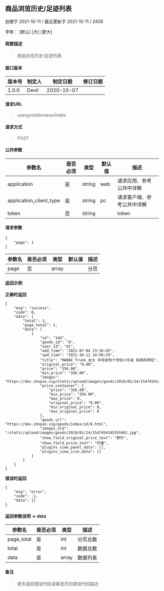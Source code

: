 ## 商品浏览历史/足迹列表

创建于 2021-10-11 / 最近更新于 2021-10-11 / 2458

字体： \[默认\] \[大\] \[更大\]

#### 简要描述

> 商品浏览历史/足迹列表

#### 接口版本

| 版本号 | 制定人 | 制定日期 | 修订日期 |
| --- | --- | --- | --- |
| 1.0.0 | Devil | 2020-10-07 |  |

#### 请求URL

> usergoodsbrowse/index

#### 请求方式

> POST

#### 公共参数

| 参数名 | 是否必须 | 类型 | 默认值 | 描述 |
| --- | --- | --- | --- | --- |
| application | 是 | string | web | 请求应用、参考公共中详解 |
| application\_client\_type | 是 | string | pc | 请求客户端、参考公共中详解 |
| token | 否 | string |  | token |

#### 请求参数

```
{
    "page": 1
}
```

| 参数名 | 是否必须 | 类型 | 默认值 | 描述 |
| --- | --- | --- | --- | --- |
| page | 否 | array |  | 分页 |

#### 返回示例

**正确时返回**

```
{
    "msg": "success",
    "code": 0,
    "data": {
        "total": 1,
        "page_total": 1,
        "data": [
            {
                "id": "144",
                "goods_id": "8",
                "user_id": "41",
                "add_time": "2021-07-04 23:16:45",
                "upd_time": "2021-10-11 14:50:29",
                "title": "MARNI Trunk 女士 中号拼色十字纹小牛皮 斜挎风琴包",
                "original_price": "0.00",
                "price": "356.00",
                "min_price": "356.00",
                "images": "https://dev.shopxo.vip/static/upload/images/goods/2019/01/14/1547454145355962.jpg",
                "price_container": {
                    "price": "356.00",
                    "min_price": "356.00",
                    "max_price": 0,
                    "original_price": "0.00",
                    "min_original_price": 0,
                    "max_original_price": 0
                },
                "goods_url": "https://dev.shopxo.vip/goods/index/id/8.html",
                "images_old": "/static/upload/images/goods/2019/01/14/1547454145355962.jpg",
                "show_field_original_price_text": "原价",
                "show_field_price_text": "价格",
                "plugins_view_panel_data": [],
                "plugins_view_icon_data": []
            }
        ]
    }
}
```

**错误时返回**

```
{
    "msg": "error",
    "code": -1,
    "data": []
}
```

#### 返回参数说明 -> data

| 参数名 | 是否必须 | 类型 | 描述 |
| --- | --- | --- | --- |
| page\_total | 是 | int | 分页总数 |
| total | 是 | int | 数据总数 |
| data | 是 | array | 数据列表 |

#### 备注

> 更多返回错误代码请看首页的错误代码描述